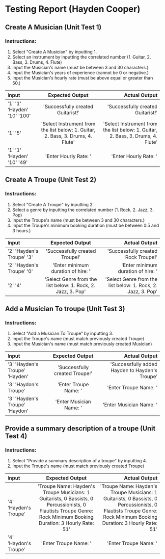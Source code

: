 # Testing Report (Hayden Cooper)


## Create A Musician (Unit Test 1)

### Instructions:

1. Select "Create A Musician" by inputting 1.
2. Select an instrument by inputting the correlated number (1. Guitar, 2. Bass, 3. Drums, 4. Flute)
3. Input the Musician's name (must be between 3 and 30 characters.)
4. Input the Musician's years of experience (cannot be 0 or negative.)
5. Input the Musician's hourly rate (must be above equal or greater than 50.)

| Input    | Expected Output | Actual Output     |
| :---        |    :----:   |          ---: |
| '1' '1' 'Hayden' '10' '100'   | 'Successfully created Guitarist!' | 'Successfully created Guitarist!'   |
| '1' '5' | 'Select Instrument from the list below: 1. Guitar, 2. Bass, 3. Drums, 4. Flute' | 'Select Instrument from the list below: 1. Guitar, 2. Bass, 3. Drums, 4. Flute'     |
| '1' '1' 'Hayden' '10' '49'  | 'Enter Hourly Rate: '  | 'Enter Hourly Rate: '     |



## Create A Troupe (Unit Test 2)

### Instructions:

1. Select "Create A Troupe" by inputting 2.
2. Select a genre by inputting the correlated number (1. Rock, 2. Jazz, 3. Pop)
3. Input the Troupe's name (must be between 3 and 30 characters.)
4. Input the Troupe's minimum booking duration (must be between 0.5 and 3 hours.)

| Input    | Expected Output | Actual Output     |
| :---        |    :----:   |          ---: |
| '2' 'Hayden's Troupe' '3' | 'Successfully created Troupe!'     | 'Successfully created Rock Troupe!'   |
| '2' 'Hayden's Troupe' '0'  | 'Enter minimum duration of hire: '        | 'Enter minimum duration of hire: '     |
| '2' '4' | 'Select Genre from the list below: 1. Rock, 2. Jazz, 3. Pop'        | 'Select Genre from the list below: 1. Rock, 2. Jazz, 3. Pop'     |


## Add a Musician To troupe (Unit Test 3)

### Instructions:

1. Select "Add a Musician To Troupe" by inputting 3.
2. Input the Troupe's name (must match previously created Troupe)
3. Input the Musician's name (must match previously created Musician)

| Input    | Expected Output | Actual Output     |
| :---        |    :----:   |          ---: |
| '3' 'Hayden's Troupe' 'Hayden' | 'Successfully created Troupe!'     | 'Successfully added Hayden to Hayden's Troupe'   |
| '3' 'Haydon's Troupe'  | 'Enter Troupe Name: '        | 'Enter Troupe Name: '     |
| '3' 'Hayden's Troupe' 'Haydon' | 'Enter Musician Name: '        | 'Enter Musician Name: '     |

## Provide a summary description of a troupe (Unit Test 4)

### Instructions:

1. Select "Provide a summary description of a troupe" by inputting 4.
2. Input the Troupe's name (must match previously created Troupe)

| Input    | Expected Output | Actual Output     |
| :---        |    :----:   |          ---: |
| '4' 'Hayden's Troupe'  | 'Troupe Name: Hayden's Troupe Musicians: 1 Guitarists, 0 Bassists, 0 Percussionists, 0 Flautists Troupe Genre: Rock Minimum Booking Duration: 3 Hourly Rate: 51'     | 'Troupe Name: Hayden's Troupe Musicians: 1 Guitarists, 0 Bassists, 0 Percussionists, 0 Flautists Troupe Genre: Rock Minimum Booking Duration: 3 Hourly Rate: 51'     | 'Successfully added Hayden to Hayden's Troupe'    |
| '4' 'Haydon's Troupe'  | 'Enter Troupe Name: '        | 'Enter Troupe Name: '     |


